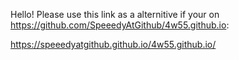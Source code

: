 Hello! Please use this link as a alternitive if your on https://github.com/SpeeedyAtGithub/4w55.github.io:

https://speeedyatgithub.github.io/4w55.github.io/
